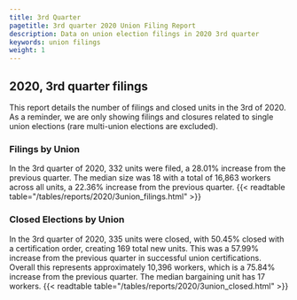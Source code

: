 ```yaml
---
title: 3rd Quarter 
pagetitle: 3rd quarter 2020 Union Filing Report
description: Data on union election filings in 2020 3rd quarter 
keywords: union filings
weight: 1
---
```


## 2020, 3rd quarter filings

This report details the number of filings and closed units in the 3rd of 2020. As a reminder, we are only showing filings and closures related to single union elections (rare multi-union elections are excluded).

### Filings by Union
In the 3rd quarter of 2020, 332 units were filed, a 28.01% increase from the previous quarter. The median size was 18 with a total of 16,863 workers across all units, a 22.36% increase from the previous quarter.
{{< readtable table="/tables/reports/2020/3union_filings.html" >}}

### Closed Elections by Union
In the 3rd quarter of 2020, 335 units were closed, with 50.45% closed with a certification order, creating 169 total new units. This was a 57.99% increase from the previous quarter in successful union certifications. Overall this represents approximately 10,396 workers, which is a 75.84% increase from the previous quarter. The median bargaining unit has 17 workers.
{{< readtable table="/tables/reports/2020/3union_closed.html" >}}
